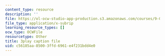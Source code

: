 ```yaml
---
content_type: resource
description: ''
file: https://ol-ocw-studio-app-production.s3.amazonaws.com/courses/9-00sc-introduction-to-psychology-fall-2011/c56185aa85003ffd6961e4f231bdd4e0_z9XQpjNgeBI.srt
file_type: application/x-subrip
learning_resource_types: []
ocw_type: OCWFile
resourcetype: Other
title: 3play caption file
uid: c56185aa-8500-3ffd-6961-e4f231bdd4e0
---
```

